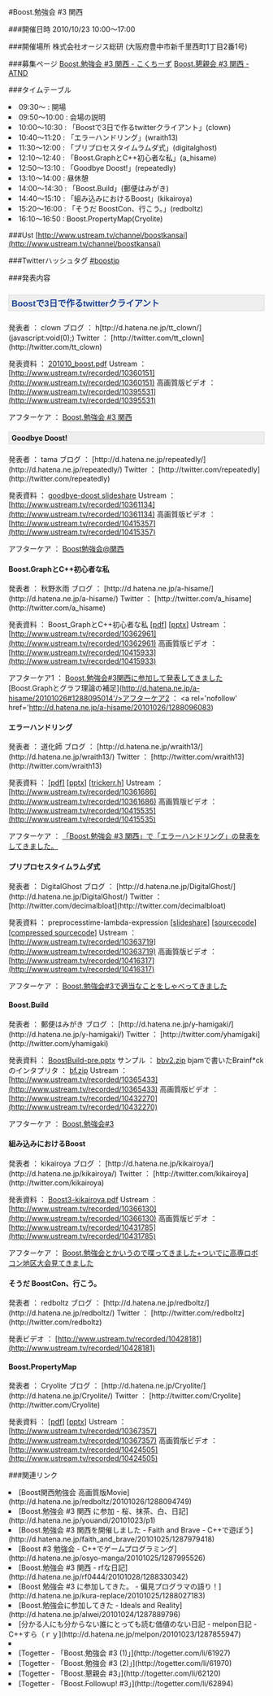 #Boost.勉強会 #3 関西

###開催日時
2010/10/23 10:00～17:00

###開催場所
株式会社オージス総研 
(大阪府豊中市新千里西町1丁目2番1号)



###募集ページ
[Boost.勉強会 #3 関西 - こくちーず](http://kokucheese.com/event/index/4335/)
[Boost.懇親会 #3 関西 - ATND](http://atnd.org/events/7665)

###タイムテーブル
<li style='list-style-position:outside;list-style-type:square'>09:30～ : 開場</li><li style='list-style-position:outside;list-style-type:square'>09:50～10:00 : 会場の説明</li><li style='list-style-position:outside;list-style-type:square'>10:00～10:30 : 「Boostで3日で作るtwitterクライアント」(clown)</li><li style='list-style-position:outside;list-style-type:square'>10:40～11:20 : 「エラーハンドリング」(wraith13)</li><li style='list-style-position:outside;list-style-type:square'>11:30～12:00 : 「プリプロセスタイムラムダ式」(digitalghost)</li><li style='list-style-position:outside;list-style-type:square'>12:10～12:40 : 「Boost.GraphとC++初心者な私」(a_hisame)</li><li style='list-style-position:outside;list-style-type:square'>12:50～13:10 : 「Goodbye Doost!」(repeatedly)</li><li style='list-style-position:outside;list-style-type:square'>13:10～14:00 : 昼休憩</li><li style='list-style-position:outside;list-style-type:square'>14:00～14:30 : 「Boost.Build」(郵便はみがき)</li><li style='list-style-position:outside;list-style-type:square'>14:40～15:10 : 「組み込みにおけるBoost」(kikairoya)</li><li style='list-style-position:outside;list-style-type:square'>15:20～16:00 : 「そうだ BoostCon、行こう。」(redboltz)</li><li style='list-style-position:outside;list-style-type:square'>16:10～16:50 : Boost.PropertyMap(Cryolite)</li>


###Ust
[http://www.ustream.tv/channel/boostkansai](http://www.ustream.tv/channel/boostkansai)

###Twitterハッシュタグ
[#boostjp](http://twitter.com/search?q=%23boostjp)

###発表内容
<h4 style='font-family:Trebuchet MS,arial,sans-serif;font-size:1.2em;background-color:rgb(238,238,238);border-top-style:dotted;border-right-style:dotted;border-bottom-style:dotted;border-left-style:dotted;border-top-width:1px;border-right-width:1px;border-bottom-width:1px;border-left-width:1px;border-top-color:rgb(199,199,199);border-right-color:rgb(199,199,199);border-bottom-color:rgb(199,199,199);border-left-color:rgb(199,199,199);color:rgb(26,66,146);padding-top:3px;padding-right:5px;padding-bottom:3px;padding-left:5px;background-repeat:initial initial'>Boostで3日で作るtwitterクライアント</h4>発表者 ： clown
ブログ ： h[ttp://d.hatena.ne.jp/tt_clown/](javascript:void(0);)
Twitter ： [http://twitter.com/tt_clown](http://twitter.com/tt_clown)

発表資料 ： [201010_boost.pdf](http://cielquis.net/download/201010_boost.pdf)
Ustream ： [http://www.ustream.tv/recorded/10360151](http://www.ustream.tv/recorded/10360151)
高画質版ビデオ ： [http://www.ustream.tv/recorded/10395531](http://www.ustream.tv/recorded/10395531)

アフターケア ： [Boost.勉強会 #3 関西](http://d.hatena.ne.jp/tt_clown/20101023#1287819137)
<h4 style='background-color:rgb(238,238,238);border-top-style:dotted;border-right-style:dotted;border-bottom-style:dotted;border-left-style:dotted;border-top-width:1px;border-right-width:1px;border-bottom-width:1px;border-left-width:1px;border-top-color:rgb(199,199,199);border-right-color:rgb(199,199,199);border-bottom-color:rgb(199,199,199);border-left-color:rgb(199,199,199);padding-top:3px;padding-right:5px;padding-bottom:3px;padding-left:5px'>Goodbye Doost!</h4>発表者 ： tama
ブログ ： [http://d.hatena.ne.jp/repeatedly/](http://d.hatena.ne.jp/repeatedly/)
Twitter ： [http://twitter.com/repeatedly](http://twitter.com/repeatedly)

発表資料 ： [goodbye-doost slideshare](http://www.slideshare.net/repeatedly/goodbye-doost)
Ustream ： [http://www.ustream.tv/recorded/10361134](http://www.ustream.tv/recorded/10361134)
高画質版ビデオ ： [http://www.ustream.tv/recorded/10415357](http://www.ustream.tv/recorded/10415357)

アフターケア ： [Boost勉強会@関西](http://d.hatena.ne.jp/repeatedly/20101024#1287929834)

<h4>Boost.GraphとC++初心者な私</h4>発表者 ： 秋野氷雨
ブログ ： [http://d.hatena.ne.jp/a-hisame/](http://d.hatena.ne.jp/a-hisame/)
Twitter ： [http://twitter.com/a_hisame](http://twitter.com/a_hisame)

発表資料 ： Boost_GraphとC++初心者な私 [[pdf]](https://docs.google.com/leaf?id=0B3nNi1KZf_eCMzQ5NzI3MmUtYmYwMC00ZDVkLTgwMzAtOThiODBlZDEwODYw&pli=1) [[pptx](https://docs.google.com/leaf?id=0B3nNi1KZf_eCMmY2MTNiMWYtZDIyYi00MTdkLWFjNjEtMjU4MWNjOWYzOWRk)]
Ustream ： [http://www.ustream.tv/recorded/10362961](http://www.ustream.tv/recorded/10362961)
高画質版ビデオ ： [http://www.ustream.tv/recorded/10415933](http://www.ustream.tv/recorded/10415933)

アフターケア1 ： [Boost.勉強会#3関西に参加して発表してきました](http://d.hatena.ne.jp/a-hisame/20101026#1288095014)
[Boost.Graphとグラフ理論の補足](http://d.hatena.ne.jp/a-hisame/20101026#1288095014'/>アフターケア2 ： <a rel='nofollow' href='http://d.hatena.ne.jp/a-hisame/20101026/1288096083)

<h4>エラーハンドリング</h4>発表者 ： 道化師
ブログ ： [http://d.hatena.ne.jp/wraith13/](http://d.hatena.ne.jp/wraith13/)
Twitter ： [http://twitter.com/wraith13](http://twitter.com/wraith13)

発表資料 ： [[pdf]](http://dl.dropbox.com/u/1682460/boostjp3/error.handling.pdf) [[pptx](http://www.trickpalace.net/paper/error.handling.pptx)] [[trickerr.h](http://tricklib.com/cxx/dagger/trickerr.h)]
Ustream ： [http://www.ustream.tv/recorded/10361686](http://www.ustream.tv/recorded/10361686)
高画質版ビデオ ： [http://www.ustream.tv/recorded/10415535](http://www.ustream.tv/recorded/10415535)

アフターケア ： [「Boost.勉強会 #3 関西」で「エラーハンドリング」の発表をしてきました。](http://d.hatena.ne.jp/wraith13/20101025#1288015597)

<h4>プリプロセスタイムラムダ式</h4>発表者 ： DigitalGhost
ブログ ： [http://d.hatena.ne.jp/DigitalGhost/](http://d.hatena.ne.jp/DigitalGhost/)
Twitter ： [http://twitter.com/decimalbloat](http://twitter.com/decimalbloat)

発表資料 ： preprocesstime-lambda-expression [[slideshare](http://www.slideshare.net/digitalghost/preprocesstime-lambda-expression)] [[sourcecode](http://patch-tag.com/r/digitalghost/pplambda/home)] [[compressed sourcecode](https://sites.google.com/site/ilikemanaka/code/pplambda.tar.bz2?attredirects=0)]
Ustream ： [http://www.ustream.tv/recorded/10363719](http://www.ustream.tv/recorded/10363719)
高画質版ビデオ ： [http://www.ustream.tv/recorded/10416317](http://www.ustream.tv/recorded/10416317)

アフターケア ： [Boost.勉強会#3で適当なことをしゃべってきました](http://d.hatena.ne.jp/DigitalGhost/20101025#1288012069)

<h4>Boost.Build</h4>発表者 ： 郵便はみがき
ブログ ： [http://d.hatena.ne.jp/y-hamigaki/](http://d.hatena.ne.jp/y-hamigaki/)
Twitter ： [http://twitter.com/yhamigaki](http://twitter.com/yhamigaki)

発表資料 ： [BoostBuild-pre.pptx](http://www12.ocn.ne.jp/~dante98/BoostBuild-pre.pptx)
サンプル ： [bbv2.zip](http://www12.ocn.ne.jp/~dante98/zip/bbv2.zip)
bjamで書いたBrainf*ckのインタプリタ ： [bf.zip](http://www12.ocn.ne.jp/~dante98/zip/bf.zip)
Ustream ： [http://www.ustream.tv/recorded/10365433](http://www.ustream.tv/recorded/10365433)
高画質版ビデオ ： [http://www.ustream.tv/recorded/10432270](http://www.ustream.tv/recorded/10432270)

アフターケア ： [Boost.勉強会#3](http://d.hatena.ne.jp/y-hamigaki/20101024#1287938208)

<h4>組み込みにおけるBoost</h4>発表者 ： kikairoya
ブログ ： [http://d.hatena.ne.jp/kikairoya/](http://d.hatena.ne.jp/kikairoya/)
Twitter ： [http://twitter.com/kikairoya](http://twitter.com/kikairoya)

発表資料 ： [Boost3-kikairoya.pdf](https://sites.google.com/site/kikairoya/file-cabinet/Boost3-kikairoya.pdf?attredirects=0)
Ustream ： [http://www.ustream.tv/recorded/10366130](http://www.ustream.tv/recorded/10366130)
高画質版ビデオ ： [http://www.ustream.tv/recorded/10431785](http://www.ustream.tv/recorded/10431785)

アフターケア ： [Boost.勉強会とかいうので喋ってきました+ついでに高専ロボコン地区大会見てきました](http://d.hatena.ne.jp/kikairoya/20101025#1287983008)

<h4>そうだ BoostCon、行こう。</h4>発表者 ： redboltz
ブログ ： [http://d.hatena.ne.jp/redboltz/](http://d.hatena.ne.jp/redboltz/)
Twitter ： [http://twitter.com/redboltz](http://twitter.com/redboltz)

発表ビデオ ： [http://www.ustream.tv/recorded/10428181](http://www.ustream.tv/recorded/10428181)

<h4>Boost.PropertyMap</h4>発表者 ： Cryolite
ブログ ： [http://d.hatena.ne.jp/Cryolite/](http://d.hatena.ne.jp/Cryolite/)
Twitter ： [http://twitter.com/Cryolite](http://twitter.com/Cryolite)

発表資料 ： [[pdf](http://www.slideshare.net/Cryolite/property-map)] [[pptx](http://www.slideshare.net/Cryolite/boostpropertymap-pptx)]
Ustream ： [http://www.ustream.tv/recorded/10367357](http://www.ustream.tv/recorded/10367357)
高画質版ビデオ ： [http://www.ustream.tv/recorded/10424505](http://www.ustream.tv/recorded/10424505)


###関連リンク
<li style='list-style-position:outside;list-style-type:square'>[Boost関西勉強会 高画質版Movie](http://d.hatena.ne.jp/redboltz/20101026/1288094749)</li><li style='list-style-position:outside;list-style-type:square'>[Boost.勉強会 #3 関西 に参加 - 桜、抹茶、白、日記](http://d.hatena.ne.jp/youandi/20101023/p1)</li><li style='list-style-position:outside;list-style-type:square'>[Boost.勉強会 #3 関西を開催しました - Faith and Brave - C++で遊ぼう](http://d.hatena.ne.jp/faith_and_brave/20101025/1287979418)</li><li style='list-style-position:outside;list-style-type:square'>[Boost #3 勉強会 - C++でゲームプログラミング](http://d.hatena.ne.jp/osyo-manga/20101025/1287995526)</li><li style='list-style-position:outside;list-style-type:square'>[Boost.勉強会 #3 関西 - rfな日記](http://d.hatena.ne.jp/rf0444/20101028/1288330342)</li><li style='list-style-position:outside;list-style-type:square'>[Boost 勉強会 #3 に参加してきた。 - 偏見プログラマの語り！](http://d.hatena.ne.jp/kura-replace/20101025/1288027183)</li><li style='list-style-position:outside;list-style-type:square'>[Boost.勉強会に参加してきた - Ideals and Reality](http://d.hatena.ne.jp/alwei/20101024/1287889796)</li><li style='list-style-position:outside;list-style-type:square'>[分かる人にも分からない誰にとっても読む価値のない日記 - melpon日記 - C++すら（ｒｙ](http://d.hatena.ne.jp/melpon/20101023/1287855947)</li><li style='list-style-position:outside;list-style-type:square'/><li style='list-style-position:outside;list-style-type:square'>[Togetter - 「Boost.勉強会 #3 (1)」](http://togetter.com/li/61927)</li><li style='list-style-position:outside;list-style-type:square'>[Togetter - 「Boost.勉強会 #3 (2)」](http://togetter.com/li/61970)</li><li style='list-style-position:outside;list-style-type:square'>[Togetter - 「Boost.懇親会 #3」](http://togetter.com/li/62120)</li><li style='list-style-position:outside;list-style-type:square'>[Togetter - 「Boost.Followup! #3」](http://togetter.com/li/62894)</li>
